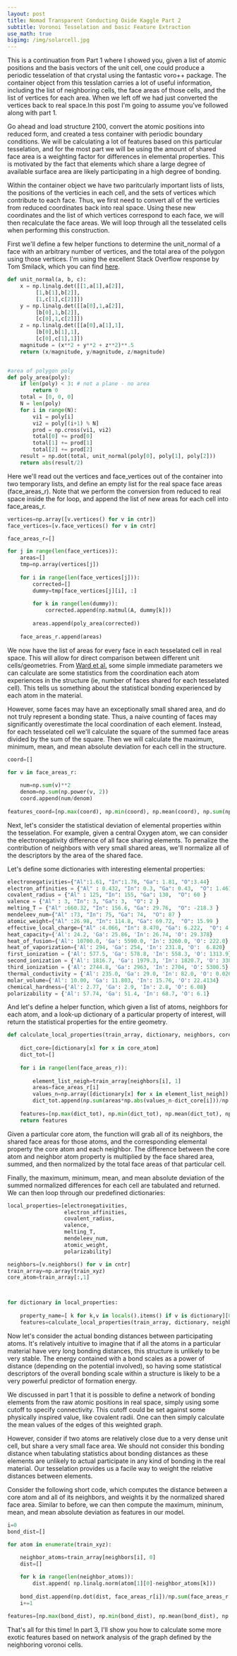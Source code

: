 ```yaml
---
layout: post
title: Nomad Transparent Conducting Oxide Kaggle Part 2
subtitle: Voronoi Tesselation and basic Feature Extraction
use_math: true
bigimg: /img/solarcell.jpg
---
```


This is a continuation from Part 1 where I showed you, given a list of atomic positions and the basis vectors of the unit cell, one could produce a periodic tesselation of that crystal using the fantastic voro++ package.  The container object from this tesslation carries a lot of useful information, including the list of neighboring cells, the face areas of those cells, and the list of vertices for each area.  When we left off we had just converted the vertices back to real space.In this post I'm going to assume you've followed along with part 1.

Go ahead and load structure 2100, convert the atomic positions into reduced form, and created a tess container with periodic boundary conditions.  We will be calculating a lot of features based on this particular tesselation, and for the most part we will be using the amount of shared face area is a weighting factor for differences in elemental properties.  This is motivated by the fact that elements which share a large degree of available surface area are likely participating in a high degree of bonding.

Within the container object we have two paritcularly important lists of lists, the positions of the verticies in each cell, and the sets of vertices which contribute to each face.  Thus, we first need to convert all of the verticies from reduced coordinates back into real space.  Using these new coordinates and the list of which vertices correspond to each face, we will then recalculate the face areas.  We will loop through all the tesselated cells when performing this construction.

First we'll define a few helper functions to determine the unit_normal of a face with an arbitrary number of vertices, and the total area of the polygon using those vertices.  I'm using the excellent Stack Overflow response by Tom Smilack, which you can find [here](https://stackoverflow.com/questions/12642256/python-find-area-of-polygon-from-xyz-coordinates).


```python
def unit_normal(a, b, c):
    x = np.linalg.det([[1,a[1],a[2]],
         [1,b[1],b[2]],
         [1,c[1],c[2]]])
    y = np.linalg.det([[a[0],1,a[2]],
         [b[0],1,b[2]],
         [c[0],1,c[2]]])
    z = np.linalg.det([[a[0],a[1],1],
         [b[0],b[1],1],
         [c[0],c[1],1]])
    magnitude = (x**2 + y**2 + z**2)**.5
    return (x/magnitude, y/magnitude, z/magnitude)


#area of polygon poly
def poly_area(poly):
    if len(poly) < 3: # not a plane - no area
        return 0
    total = [0, 0, 0]
    N = len(poly)
    for i in range(N):
        vi1 = poly[i]
        vi2 = poly[(i+1) % N]
        prod = np.cross(vi1, vi2)
        total[0] += prod[0]
        total[1] += prod[1]
        total[2] += prod[2]
    result = np.dot(total, unit_normal(poly[0], poly[1], poly[2]))
    return abs(result/2)
```

Here we'll read out the vertices and face_vertices out of the container into two temporary lists, and define an empty list for the real space face areas (face_areas_r).  Note that we perform the conversion from reduced to real space inside the for loop, and append the list of new areas for each cell into face_areas_r.


```python
vertices=np.array([v.vertices() for v in cntr])
face_vertices=[v.face_vertices() for v in cntr]

face_areas_r=[]

for j in range(len(face_vertices)):    
    areas=[]    
    tmp=np.array(vertices[j])
    
    for i in range(len(face_vertices[j])):
        corrected=[]        
        dummy=tmp[face_vertices[j][i], :]
        
        for k in range(len(dummy)):    
            corrected.append(np.matmul(A, dummy[k]))
            
        areas.append(poly_area(corrected))
        
    face_areas_r.append(areas)
```

We now have the list of areas for every face in each tesselated cell in real space.  This will allow for direct comparison between different unit cells/geometries.  From [Ward et al.](https://journals.aps.org/prb/abstract/10.1103/PhysRevB.96.024104) some simple immediate parameters we can calculate are some statistics from the coordination each atom experiences in the structure (ie, number of faces shared for each tesselated cell).  This tells us something about the statistical bonding experienced by each atom in the material.

However, some faces may have an exceptionally small shared area, and do not truly represent a bonding state.  Thus, a naive counting of faces may significantly overestimate the local coordination of each element.  Instead, for each tesselated cell we'll calculate the square of the summed face areas divided by the sum of the square.  Then we will calculate the maximum, minimum, mean, and mean absolute deviation for each cell in the structure.


```python
coord=[]

for v in face_areas_r:
    
    num=np.sum(v)**2
    denom=np.sum(np.power(v, 2))
    coord.append(num/denom)
    
features_coord=[np.max(coord), np.min(coord), np.mean(coord), np.sum(np.abs(coord-np.mean(coord)))/len(coord)]
```

Next, let's consider the statistical deviation of elemental properties within the tesselation.  For example, given a central Oxygen atom, we can consider the electronegativity difference of all face sharing elements.  To penalize the contribution of neighbors with very small shared areas, we'll normalize all of the descriptors by the area of the shared face.

Let's define some dictionaries with interesting elemental properties:


```python
electronegativities={"Al":1.61, "In":1.78, "Ga": 1.81, "O":3.44}
electron_affinities = {"Al" : 0.432, "In": 0.3, "Ga": 0.43,  "O": 1.461 }
covalent_radius = {"Al" : 125, "In": 155, "Ga": 130,  "O": 60 }
valence = {"Al" : 3, "In": 3, "Ga": 3,  "O": 2 }
melting_T = {"Al" :660.32, "In": 156.6, "Ga": 29.76,  "O": -218.3 }
mendeleev_num={"Al" :73, "In": 75, "Ga": 74,  "O": 87 }
atomic_weight={"Al" :26.98, "In": 114.8, "Ga": 69.72,  "O": 15.99 }
effective_local_charge={"Al" :4.066, "In": 8.470, "Ga": 6.222,  "O": 4.453 }
heat_capacity={'Al': 24.2, 'Ga': 25.86, 'In': 26.74, 'O': 29.378}   
heat_of_fusion={'Al': 10700.0, 'Ga': 5590.0, 'In': 3260.0, 'O': 222.0}
heat_of_vaporization={'Al': 294, 'Ga': 254, 'In': 231.8, 'O':  6.820}  
first_ionization = {'Al': 577.5, 'Ga': 578.8, 'In': 558.3, 'O': 1313.9}
second_ionization = {'Al': 1816.7, 'Ga': 1979.3, 'In': 1820.7, 'O': 3388.3}    
third_ionization = {'Al': 2744.8, 'Ga': 2963, 'In': 2704, 'O': 5300.5}      
thermal_conductivity = {'Al': 235.0, 'Ga': 29.0, 'In': 82.0, 'O': 0.02658}
molar_volume={'Al': 10.00, 'Ga': 11.803, 'In': 15.76, 'O': 22.4134}
chemical_hardness={'Al': 2.77, 'Ga': 2.9, 'In': 2.8, 'O': 6.08}  
polarizability = {'Al': 57.74, 'Ga': 51.4, 'In': 68.7, 'O': 6.1}  
```

And let's define a helper function, which given a list of atoms, neighbors for each atom, and a look-up dictionary of a particular property of interest, will return the statistical properties for the entire geometry.


```python
def calculate_local_properties(train_array, dictionary, neighbors, core_atom, face_areas_r):
    
    dict_core=[dictionary[x] for x in core_atom]
    dict_tot=[]
    
    for i in range(len(face_areas_r)):
        
        element_list_neigh=train_array[neighbors[i], 1]
        areas=face_areas_r[i]
        values_n=np.array([dictionary[x] for x in element_list_neigh])
        dict_tot.append(np.sum(areas*np.abs(values_n-dict_core[i]))/np.sum(areas))
        
    features=[np.max(dict_tot), np.min(dict_tot), np.mean(dict_tot), np.sum(np.abs(dict_tot-np.mean(dict_tot)))/len(dict_tot)]
    return features
```

Given a particular core atom, the function will grab all of its neighbors, the shared face areas for those atoms, and the corresponding elemental property the core atom and each neighbor.  The difference between the core atom and neighbor atom property is multiplied by the face shared area, summed, and then normalized by the total face areas of that particular cell.

Finally, the maximum, minimum, mean, and mean absolute deviation of the summed normalized differences for each cell are tabulated and returned.  We can then loop through our predefined dictionaries:


```python
local_properties=[electronegativities,
                  electron_affinities,
                  covalent_radius,
                  valence,
                  melting_T,
                  mendeleev_num,
                  atomic_weight,
                  polarizability]

neighbors=[v.neighbors() for v in cntr]
train_array=np.array(train_xyz)
core_atom=train_array[:,1]



for dictionary in local_properties:
    
    property_name=[ k for k,v in locals().items() if v is dictionary][0]    
    features=calculate_local_properties(train_array, dictionary, neighbors, core_atom, face_areas_r)
```

Now let's consider the actual bonding distances between participating atoms.  It's relatively intuitive to imagine that if all the atoms in a particular material have very long bonding distances, this structure is unlikely to be very stable.  The energy contained with a bond scales as a power of distance (depending on the potential involved), so having some statistical descriptors of the overall bonding scale within a structure is likely to be a very powerful predictor of formation energy.

We discussed in part 1 that it is possible to define a network of bonding elements from the raw atomic positions in real space, simply using some cutoff to specify connectivity.  This cutoff could be set against some physically inspired value, like covalent radii.  One can then simply calculate the mean values of the edges of this weighted graph.  

However, consider if two atoms are relatively close due to a very dense unit cell, but share a very small face area.  We should not consider this bonding distance when tabulating statistics about bonding distances as these elements are unlikely to actual participate in any kind of bonding in the real material.  Our tesselation provides us a facile way to weight the relative distances between elements.  

Consider the following short code, which computes the distance between a core atom and all of its neighbors, and weights it by the normalized shared face area.  Similar to before, we can then compute the maximum, mininum, mean, and mean absolute deviation as features in our model.


```python
i=0
bond_dist=[]

for atom in enumerate(train_xyz):
    
    neighbor_atoms=train_array[neighbors[i], 0]
    dist=[]

    for k in range(len(neighbor_atoms)):
        dist.append( np.linalg.norm(atom[1][0]-neighbor_atoms[k]))
        
    bond_dist.append(np.dot(dist, face_areas_r[i])/np.sum(face_areas_r[i]))   
    i+=1
    
features=[np.max(bond_dist), np.min(bond_dist), np.mean(bond_dist), np.sum(np.abs(bond_dist-np.mean(bond_dist)))/len(bond_dist)]        
```

That's all for this time!  In part 3, I'll show you how to calculate some more exotic features based on network analysis of the graph defined by the neighboring voronoi cells.
